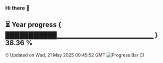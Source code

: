 ### Hi there 👋
⏳ Year progress { ███████████▁▁▁▁▁▁▁▁▁▁▁▁▁▁▁▁▁▁▁ } 38.36 %
---
⏰ Updated on Wed, 21 May 2025 00:45:52 GMT
![Progress Bar CI](https://github.com/Moyi321/Moyi321/workflows/Progress%20Bar%20CI/badge.svg)

